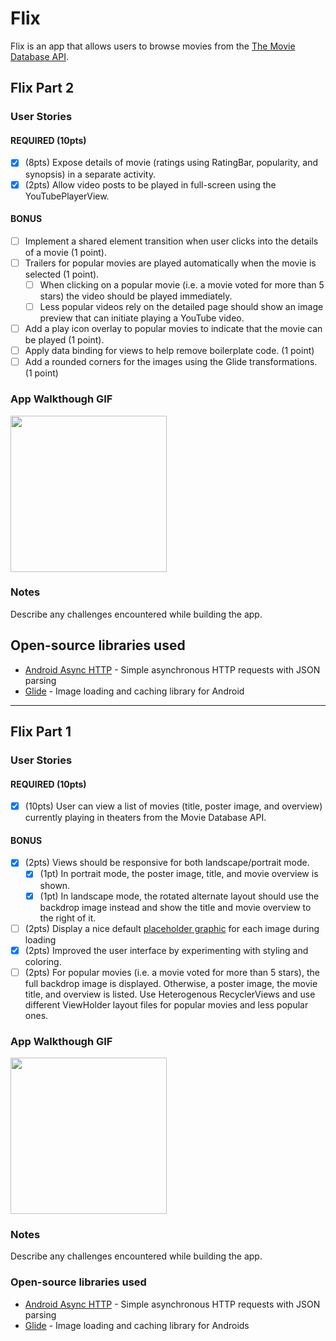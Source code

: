 # Flix
Flix is an app that allows users to browse movies from the [The Movie Database API](http://docs.themoviedb.apiary.io/#).

## Flix Part 2

### User Stories

#### REQUIRED (10pts)

- [x] (8pts) Expose details of movie (ratings using RatingBar, popularity, and synopsis) in a separate activity.
- [x] (2pts) Allow video posts to be played in full-screen using the YouTubePlayerView.

#### BONUS

- [ ] Implement a shared element transition when user clicks into the details of a movie (1 point).
- [ ] Trailers for popular movies are played automatically when the movie is selected (1 point).
  - [ ] When clicking on a popular movie (i.e. a movie voted for more than 5 stars) the video should be played immediately.
  - [ ] Less popular videos rely on the detailed page should show an image preview that can initiate playing a YouTube video.
- [ ] Add a play icon overlay to popular movies to indicate that the movie can be played (1 point).
- [ ] Apply data binding for views to help remove boilerplate code. (1 point)
- [ ] Add a rounded corners for the images using the Glide transformations. (1 point)

### App Walkthough GIF

<img src="YOUR_GIF_URL_HERE" width=250><br>

### Notes

Describe any challenges encountered while building the app.

## Open-source libraries used
- [Android Async HTTP](https://github.com/codepath/CPAsyncHttpClient) - Simple asynchronous HTTP requests with JSON parsing
- [Glide](https://github.com/bumptech/glide) - Image loading and caching library for Android

---

## Flix Part 1

### User Stories

#### REQUIRED (10pts)
- [x] (10pts) User can view a list of movies (title, poster image, and overview) currently playing in theaters from the Movie Database API.

#### BONUS
- [x] (2pts) Views should be responsive for both landscape/portrait mode.
   - [x] (1pt) In portrait mode, the poster image, title, and movie overview is shown.
   - [x] (1pt) In landscape mode, the rotated alternate layout should use the backdrop image instead and show the title and movie overview to the right of it.

- [ ] (2pts) Display a nice default [placeholder graphic](https://guides.codepath.org/android/Displaying-Images-with-the-Glide-Library#advanced-usage) for each image during loading
- [x] (2pts) Improved the user interface by experimenting with styling and coloring.
- [ ] (2pts) For popular movies (i.e. a movie voted for more than 5 stars), the full backdrop image is displayed. Otherwise, a poster image, the movie title, and overview is listed. Use Heterogenous RecyclerViews and use different ViewHolder layout files for popular movies and less popular ones.

### App Walkthough GIF
<img src="FlixPart1Updated.gif" width=250><br>

### Notes
Describe any challenges encountered while building the app.

### Open-source libraries used

- [Android Async HTTP](https://github.com/codepath/CPAsyncHttpClient) - Simple asynchronous HTTP requests with JSON parsing
- [Glide](https://github.com/bumptech/glide) - Image loading and caching library for Androids
